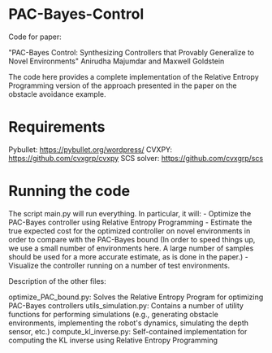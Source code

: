 # PAC-Bayes-Control

Code for paper:

"PAC-Bayes Control: Synthesizing Controllers that Provably Generalize to Novel Environments"
Anirudha Majumdar and Maxwell Goldstein

The code here provides a complete implementation of the Relative Entropy Programming version of the approach presented in the paper on the obstacle avoidance example. 

# Requirements

Pybullet: https://pybullet.org/wordpress/
CVXPY: https://github.com/cvxgrp/cvxpy
SCS solver: https://github.com/cvxgrp/scs

# Running the code

The script main.py will run everything. In particular, it will:
    - Optimize the PAC-Bayes controller using Relative Entropy Programming 
    - Estimate the true expected cost for the optimized controller on novel environments in order to compare with the PAC-Bayes bound (In order to speed things up, we use a small number of environments here. A large number of samples should be used for a more accurate estimate, as is done in the paper.)
    - Visualize the controller running on a number of test environments.
    
Description of the other files:

optimize_PAC_bound.py: Solves the Relative Entropy Program for optimizing PAC-Bayes controllers
utils_simulation.py: Contains a number of utility functions for performing simulations (e.g., generating obstacle environments, implementing the robot's dynamics, simulating the depth sensor, etc.)
compute_kl_inverse.py: Self-contained implementation for computing the KL inverse using Relative Entropy Programming
